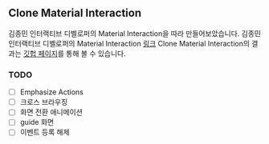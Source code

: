 ## Clone Material Interaction

김종민 인터랙티브 디벨로퍼의 Material Interaction을 따라 만들어보았습니다.
김종민 인터랙티브 디벨로퍼의 Material Interaction [링크](https://material.cmiscm.com/)
Clone Material Interaction의 결과는 [깃헙 페이지](https://aromahyang.github.io/clone-material-interaction/)를 통해 볼 수 있습니다.

### TODO

- [ ] Emphasize Actions
- [ ] 크로스 브라우징
- [ ] 화면 전환 애니메이션
- [ ] guide 화면
- [ ] 이벤트 등록 해제
